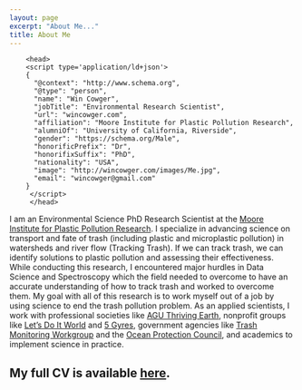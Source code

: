 ```yaml
---
layout: page
excerpt: "About Me..."
title: About Me
---
```

        <head>
        <script type='application/ld+json'> 
        {
          "@context": "http://www.schema.org",
          "@type": "person",
          "name": "Win Cowger",
          "jobTitle": "Environmental Research Scientist",
          "url": "wincowger.com",
          "affiliation": "Moore Institute for Plastic Pollution Research",
          "alumniOf": "University of California, Riverside",
          "gender": "https://schema.org/Male",
          "honorificPrefix": "Dr",
          "honorifixSuffix": "PhD",
          "nationality": "USA",
          "image": "http://wincowger.com/images/Me.jpg",
          "email": "wincowger@gmail.com"
        }
         </script>
         </head>

I am an Environmental Science PhD Research Scientist at the [Moore Institute for Plastic Pollution Research](https://mooreplasticresearch.org/). I specialize in advancing science on transport and fate of trash (including plastic and microplastic pollution) in watersheds and river flow (Tracking Trash). If we can track trash, we can identify solutions to plastic pollution and assessing their effectiveness. While conducting this research, I encountered major hurdles in Data Science and Spectroscopy which the field needed to overcome to have an accurate understanding of how to track trash and worked to overcome them. My goal with all of this research is to work myself out of a job by using science to end the trash pollution problem. As an applied scientists, I work with professional societies like [AGU Thriving Earth](https://thrivingearthexchange.org/), nonprofit groups like [Let’s Do It World](https://www.letsdoitworld.org/) and [5 Gyres](https://www.5gyres.org/), government agencies like [Trash Monitoring Workgroup](https://mywaterquality.ca.gov/monitoring_council/trash_monitoring/) and the [Ocean Protection Council](http://www.opc.ca.gov/), and academics to implement science in practice.

## My full CV is available [here](files/WinCowgerCV.pdf).
